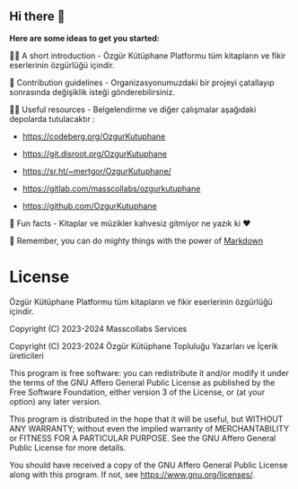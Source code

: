 ## Hi there 👋

**Here are some ideas to get you started:**

🙋‍♀️ A short introduction - Özgür Kütüphane Platformu tüm kitapların ve fikir eserlerinin özgürlüğü içindir.

🌈 Contribution guidelines - Organizasyonumuzdaki bir projeyi çatallayıp sonrasında değişiklik isteği gönderebilirsiniz.

👩‍💻 Useful resources - Belgelendirme ve diğer çalışmalar aşağıdaki depolarda tutulacaktır :

* https://codeberg.org/OzgurKutuphane 

* https://git.disroot.org/OzgurKutuphane

* https://sr.ht/~mertgor/OzgurKutuphane/ 

* https://gitlab.com/masscollabs/ozgurkutuphane

* https://github.com/OzgurKutuphane

🍿 Fun facts - Kitaplar ve müzikler kahvesiz gitmiyor ne yazık ki ❤️ 

🧙 Remember, you can do mighty things with the power of [Markdown](https://docs.github.com/github/writing-on-github/getting-started-with-writing-and-formatting-on-github/basic-writing-and-formatting-syntax)

# License

Özgür Kütüphane Platformu tüm kitapların ve fikir eserlerinin özgürlüğü içindir.

Copyright (C) 2023-2024 Masscollabs Services

Copyright (C) 2023-2024 Özgür Kütüphane Topluluğu Yazarları ve İçerik üreticileri

This program is free software: you can redistribute it and/or modify
it under the terms of the GNU Affero General Public License as published
by the Free Software Foundation, either version 3 of the License, or
(at your option) any later version.

This program is distributed in the hope that it will be useful,
but WITHOUT ANY WARRANTY; without even the implied warranty of
MERCHANTABILITY or FITNESS FOR A PARTICULAR PURPOSE.  See the
GNU Affero General Public License for more details.

You should have received a copy of the GNU Affero General Public License
along with this program.  If not, see <https://www.gnu.org/licenses/>.

